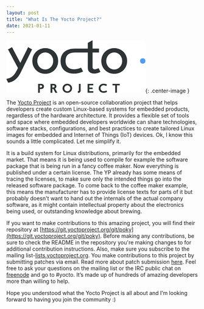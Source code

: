 ```yaml
---
layout: post
title: "What Is The Yocto Project?"
date: 2021-01-11
---
```


![Yocto Project Logo](/assets/images/yocto.png "Yocto's Pic"){: .center-image }

The [Yocto Project](https://www.yoctoproject.org/) is an open-source collaboration project that helps developers create custom Linux-based systems for embedded products, regardless of the hardware architecture. It provides a flexible set of tools and space where embedded developers worldwide can share technologies, software stacks, configurations, and best practices to create tailored Linux images for embedded and Internet of Things (IoT) devices. Ok, I know this sounds a little complicated. Let me simplify it.

It is a build system for Linux distributions, primarily for the embedded market. That means it is being used to compile for example the software package that is being run in a fancy coffee maker. Now everything is published under a certain license. The YP already has some means of tracing the licenses, to make sure only the intended things go into the released software package. To come back to the coffee maker example, this means the manufacturer has to provide license texts for parts of it but probably doesn't want to hand out the internals of the actual company software, as it might contain intellectual property about the electronics being used, or outstanding knowledge about brewing.

If you want to make contributions to this amazing project, you will find their repository at [https://git.yoctoproject.org/git/poky](https://git.yoctoproject.org/git/poky). Before making any contributions, be sure to check the README in the repository you're making changes to for additional contribution instructions. Also, make sure you subscribe to the mailing list-[lists.yoctoproject.org](https://lists.yoctoproject.org/g/yocto). You make contributions to this project by submitting patches via email. Read more about patch submission [here](https://www.openembedded.org/wiki/How_to_submit_a_patch_to_OpenEmbedded). Feel free to ask your questions on the mailing list or the IRC public chat on [freenode](http://freenode.net/) and go to #yocto. It’s made up of hundreds of amazing developers more than willing to help.

Hope you understood what the Yocto Project is all about and I’m looking forward to having you join the community :)
